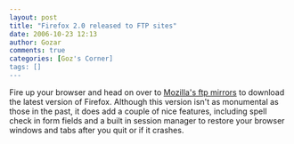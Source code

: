 ```yaml
---
layout: post
title: "Firefox 2.0 released to FTP sites"
date: 2006-10-23 12:13
author: Gozar
comments: true
categories: [Goz's Corner]
tags: []
---
```

Fire up your browser and head on over to <a href='http://releases.mozilla.org/pub/mozilla.org/firefox/releases/2.0/'>Mozilla's ftp mirrors</a> to download the latest version of Firefox. Although this version isn't as monumental as those in the past, it does add a couple of nice features, including spell check in form fields and a built in session manager to restore your browser windows and tabs after you quit or if it crashes.
